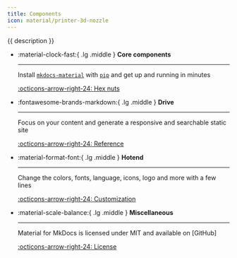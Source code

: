 ```yaml
---
title: Components
icon: material/printer-3d-nozzle
---
```


{{ description }}

<div class="grid cards" markdown>

-   :material-clock-fast:{ .lg .middle } **Core components**

    ---

    Install [`mkdocs-material`](#) with [`pip`](#) and get up
    and running in minutes

    [:octicons-arrow-right-24: Hex nuts](#)

-   :fontawesome-brands-markdown:{ .lg .middle } **Drive**

    ---

    Focus on your content and generate a responsive and searchable static site

    [:octicons-arrow-right-24: Reference](#)

-   :material-format-font:{ .lg .middle } **Hotend**

    ---

    Change the colors, fonts, language, icons, logo and more with a few lines

    [:octicons-arrow-right-24: Customization](#)

-   :material-scale-balance:{ .lg .middle } **Miscellaneous**

    ---

    Material for MkDocs is licensed under MIT and available on [GitHub]

    [:octicons-arrow-right-24: License](#)

</div>
